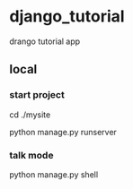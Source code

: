 # django_tutorial
drango tutorial app


## local
### start project

cd ./mysite

python manage.py runserver

### talk mode

python manage.py shell
